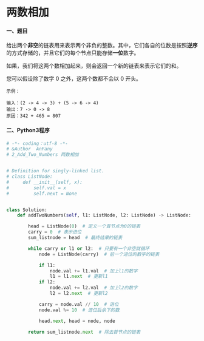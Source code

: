 # 两数相加

#### 一、题目

给出两个**非空**的链表用来表示两个非负的整数。其中，它们各自的位数是按照**逆序**的方式存储的，并且它们的每个节点只能存储**一位**数字。

如果，我们将这两个数相加起来，则会返回一个新的链表来表示它们的和。

您可以假设除了数字 0 之外，这两个数都不会以 0 开头。

```
示例：

输入：(2 -> 4 -> 3) + (5 -> 6 -> 4)
输出：7 -> 0 -> 8
原因：342 + 465 = 807
```


#### 二、Python3程序

```python
# -*- coding：utf-8 -*-
# &Author  AnFany
# 2_Add_Two_Numbers 两数相加


# Definition for singly-linked list.
# class ListNode:
#     def __init__(self, x):
#         self.val = x
#         self.next = None


class Solution:
    def addTwoNumbers(self, l1: ListNode, l2: ListNode) -> ListNode:

        head = ListNode(0)  # 定义一个首节点为0的链表
        carry = 0  # 表示进位
        sum_listnode = head  # 最终结果的链表

        while carry or l1 or l2:  # 只要有一个非空就循环
            node = ListNode(carry)  # 前一个进位的数字的链表

            if l1:
                node.val += l1.val  # 加上l1的数字
                l1 = l1.next  # 更新l1
            if l2:
                node.val += l2.val  # 加上l2的数字
                l2 = l2.next  # 更新l2

            carry = node.val // 10  # 进位
            node.val %= 10  # 进位后余下的数

            head.next, head = node, node

        return sum_listnode.next  # 除去首节点的链表

```
